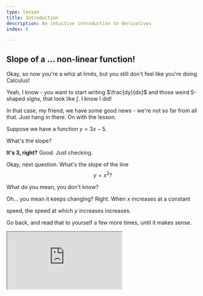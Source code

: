 ```yaml
---
type: lesson
title: Introduction
description: An intuitive introduction to derivatives
index: 6

---
```

## Slope of a \... non-linear function!

  

Okay, so now you\'re a whiz at limits, but you still don\'t feel like you\'re doing Calculus!

Yeah, I know - you want to start writing $\frac{dy}{dx}$ and those weird
S-shaped signs, that look like $\int$. I know I did!

  

In that case, my friend, we have some good news - we\'re not so far from
all that. Just hang in there.
On with the lesson.

Suppose we have a function $y=3x-5$.

What\'s the slope?

**It\'s 3, right?**
Good. Just checking.

Okay, next question. What\'s the slope of the line $$y=x^2?$$


What do you mean, you don\'t know?

Oh\... you mean it keeps changing? Right. When $x$ increases at a constant

speed, the speed at which $y$ increases increases.

 Go back, and read that to yourself a few more times, until it makes
sense.

<iframe src="https://www.desmos.com/calculator/kh3mig4qor?embed" class="graph" />

In the graph above, the blue line is *tangent* to the parabola at the

green point, which is called the *point of tangency.*

 

Try to move the green \"tangent\" point around and see the change in the

slope of the line. Once you get a feel for what\'s going on, unhide the

black line.

  

If we were to zoom in an infinite amount to the point of tangency, we\'d

have difficulty telling the line and parabola apart, because they get so

close together.

  

In fact, you can try it yourself by clicking in the lower right of the

graph and zooming in!

  

Because the line and the *portion* of the parabola are almost the same,

we say that the slope of the parabola at the point of tangency is equal

to the slope of the tangent.

  

Now, the only task we have is to develop a general equation for the

slope of the parabola at any point.

  

> **Note:** As you may have seen elsewhere, $\Delta$ usually stands for
 \"change in\". In Calculus, $\delta$ (lowercase $\Delta$) usually means
\"a very small change in\". That\'s $\delta$ a definition you already
know.

  

In the graph below, we have a zoomed-in version of $y=f(x)$, an

arbitrary function. We\'ve chosen two values of $x$:

  

$a$ and $a+\delta x$.

  

Their respective $y$ values on the graph will be $f(a)$ and

$f(a+\delta x)$.

<iframe src="https://www.desmos.com/calculator/crcyhxkkmm?embed" class="graph"/>

Make sure to write your answers in terms of $f(x)$, $a$, and $\delta x$. 
To type $\delta$ (\"change in\"), type \"delta\", and the symbol should pop up on its own.

 

The general formula for slope is 


The slope of the line going through the green and blue points can be expressed as 
 

The second one was a bit tricky. The answer is

$$\frac{f(a+\delta x)-f(a)}{\delta x}.$$

  

The above expression describes the change in the $y$-value, or $f(x)$,

and divides it by $\delta x$, or the change in $x$.

  

If we can make $\delta x$ infinitesimally small, then this can help us

find the slope at any value of $(x,f(x))$.

  

**I\'m going to go ahead and swap out $x$ for $a$ in the above
expression, just to emphasize that this works for any value of $x$.**

  

$$\frac{f(x+\delta x)-f(x)}{\delta x} = \frac{\delta y}{\delta x}.$$

  

Ah, yes. Where were we? We were going to compute the above when

$\delta x$ is infinitesimally small. How do we do that?

  

Remember that *infinitesimally small* means that the number is

approaching $0$, but it\'s not exactly 0. So we have to evaluate the

above when $\delta x$ is approaching $0$.

  

We just learned exactly how to do that using limits!

We can set up the limit like this:

$$\lim_{\delta x \to 0}\frac{f(x+\delta x)-f(x)}{\delta x}.$$

Believe it or not, that\'s it!

 
When we plug in a definition of $f(x)$, such as $f(x)=x^2$ to the limit,

we can evaluate the limit to get another function, which we call

$f'(x)$.



**Quick check:** What is the relationship between $f'(x)$ and $f(x)$?

The definition of $f'(x)$ goes like this:

The value of $f'(a)$, for any $a$ within the domain of $f(x)$, evaluates

to the instantaneous slope of the function $f(x)$ when $x=a$.

  

Basically, if $f(x)$ is your velocity, then $f'(x)$ is your

acceleration.

  

  

Now, let\'s try an example. Let\'s try to find the slope of $f(x)=x^2$.

  

Step 1: Set up the limit.

$$\lim_{\delta x \to 0}\frac{(x+\delta x)^2-x^2}{\delta x}.$$

  

Step 2: Solve the limit!

$$\lim_{\delta x \to 0}\frac{x^2 + 2x\delta x + (\delta x)^2-x^2}{\delta x}$$

  

$$=\lim_{\delta x \to 0}\frac{2x\delta x + (\delta x)^2}{\delta x}$$

  

$$=\lim_{\delta x \to 0}2x + \delta x$$

  

And, now that $\delta x$ is out of the denominator, we can substitute

$\delta x =0$:

  

$$\frac{\delta y}{\delta x}=2x$$

<!--stackedit_data:
eyJkaXNjdXNzaW9ucyI6eyJaRXJSbnhOYmNYTGdlRWJqIjp7In
N0YXJ0IjoyNTQ1LCJlbmQiOjI1NzcsInRleHQiOiJUaGUgZ2Vu
ZXJhbCBmb3JtdWxhIGZvciBzbG9wZSBpcyJ9LCIxS0hDTklpT1
liU1FmVEZiIjp7InN0YXJ0Ijo2MDAsImVuZCI6NjYxLCJ0ZXh0
IjoiT2theSwgbmV4dCBxdWVzdGlvbi4gV2hhdFxcJ3MgdGhlIH
Nsb3BlIG9mIHRoZSBsaW5lICQkeT14XjI/JCQifSwiN1R0ejZM
VjY2T0djMGhmbSI6eyJzdGFydCI6MjYyMSwiZW5kIjoyNjYyLC
J0ZXh0IjoiZ3JlZW4gYW5kIGJsdWUgcG9pbnRzIGNhbiBiZSBl
eHByZXNzZWQgYXMifSwiQlh4UlM1WjRXdFkyVURJTiI6eyJzdG
FydCI6Mzg2OCwiZW5kIjozOTM3LCJ0ZXh0IjoiKipRdWljayBj
aGVjazoqKiBXaGF0IGlzIHRoZSByZWxhdGlvbnNoaXAgYmV0d2
VlbiAkZicoeCkkIGFuZCAkZih4KSQ/In19LCJjb21tZW50cyI6
eyJnWHNxNzRIU3lrekcxcHRiIjp7ImRpc2N1c3Npb25JZCI6Il
pFclJueE5iY1hMZ2VFYmoiLCJzdWIiOiJnaDo2NTMxODY4NSIs
InRleHQiOiJJbXBvcnQgYXMgcHJhY3RpY2UgcHJvYmxlbSIsIm
NyZWF0ZWQiOjE2MjI4NDA4MzQ5OTh9LCIxcjdBYVNkdk51dmlr
eVhiIjp7ImRpc2N1c3Npb25JZCI6IjFLSENOSWlPWWJTUWZURm
IiLCJzdWIiOiJnaDo2NTMxODY4NSIsInRleHQiOiJpbXBvcnQg
YXMgcHJhY3RpY2UgcHJvYmxlbSIsImNyZWF0ZWQiOjE2MjI4ND
A4NTYxNzB9LCJSdVIwVmpmUU9DYmNrRlQyIjp7ImRpc2N1c3Np
b25JZCI6IjdUdHo2TFY2Nk9HYzBoZm0iLCJzdWIiOiJnaDo2NT
MxODY4NSIsInRleHQiOiJpbXBvcnQgYXMgcHJhY3RpY2UgcHJv
YmxlbSIsImNyZWF0ZWQiOjE2MjI4NDA5MjgzOTh9LCJBOGxVQk
VDMW4zdlR0UkYxIjp7ImRpc2N1c3Npb25JZCI6IkJYeFJTNVo0
V3RZMlVESU4iLCJzdWIiOiJnaDo2NTMxODY4NSIsInRleHQiOi
JpbXBvcnQgYXMgcHJhY3RpY2UgcHJvYmxlbSIsImNyZWF0ZWQi
OjE2MjI4NDA5NjI3NDB9fSwiaGlzdG9yeSI6Wy0yMDU0MjMzNz
QwLDExNDc1NzY0Ml19
-->